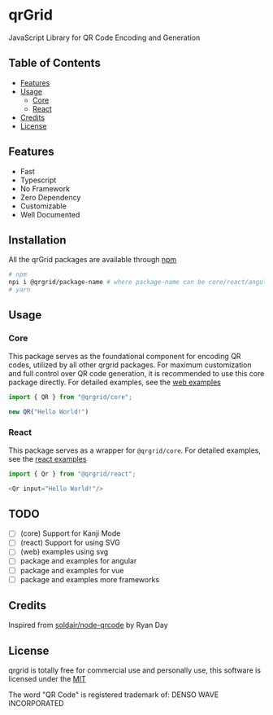 # qrGrid

JavaScript Library for QR Code Encoding and Generation

## Table of Contents

- [Features](#features)
- [Usage](#usage)
  - [Core](#core)
  - [React](#react)
- [Credits](#credits)
- [License](#license)

## Features

- Fast
- Typescript
- No Framework
- Zero Dependency
- Customizable
- Well Documented

## Installation

All the qrGrid packages are available through [npm](https://www.npmjs.com)

```bash
# npm
npi i @qrgrid/package-name # where package-name can be core/react/angular/....
# yarn
```

## Usage

### Core

This package serves as the foundational component for encoding QR codes, utilized by all other qrgrid packages. For maximum customization and full control over QR code generation, it is recommended to use this core package directly. For detailed examples, see the [web examples](https://github.com/yadav-saurabh/qrgrid/tree/main/examples/web)

```javascript
import { QR } from "@qrgrid/core";

new QR("Hello World!")
```

### React

This package serves as a wrapper for `@qrgrid/core`. For detailed examples, see the [react examples](https://github.com/yadav-saurabh/qrgrid/tree/main/examples/react)

```javascript
import { Qr } from "@qrgrid/react";

<Qr input="Hello World!"/>
```

## TODO

- [ ] (core) Support for Kanji Mode
- [ ] (react) Support for using SVG
- [ ] (web) examples using svg
- [ ] package and examples for angular
- [ ] package and examples for vue
- [ ] package and examples more frameworks

## Credits

Inspired from [soldair/node-qrcode](https://github.com/soldair/node-qrcode) by Ryan Day

## License

qrgrid is totally free for commercial use and personally use, this software is licensed under the [MIT](https://github.com/yadav-saurabh/qrgrid/blob/main/LICENSE)

The word "QR Code" is registered trademark of: DENSO WAVE INCORPORATED
